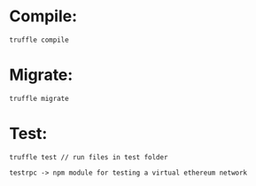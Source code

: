 
# Compile:
`truffle compile`

# Migrate:
`truffle migrate`

# Test:
```
truffle test // run files in test folder

testrpc -> npm module for testing a virtual ethereum network
```
